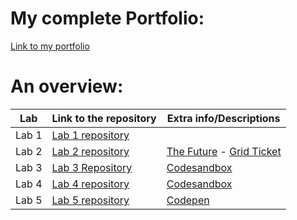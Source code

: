 # My complete Portfolio:
[Link to my portfolio](https://github.com/NickBevers/2imd-webtechadvanced-portfolio)

# An overview:
Lab | Link to the repository | Extra info/Descriptions
----|------------------------|----------------------------
Lab 1| [Lab 1 repository](https://github.com/NickBevers/2imd-webtechadvanced-portfolio/tree/main/lab1-git)| 
Lab 2| [Lab 2 repository](https://github.com/NickBevers/2imd-webtechadvanced-portfolio/tree/main/lab2)|  [The Future](https://codesandbox.io/s/thefuturenickbevers-3bs4z) - [Grid Ticket](https://codesandbox.io/s/gridticketnickbevers-0xuc6)
Lab 3| [Lab 3 Repository](https://github.com/NickBevers/2imd-webtechadvanced-portfolio/tree/main/lab3)| [Codesandbox](https://codesandbox.io/s/lab3nickbevers-mhutx)
Lab 4| [Lab 4 repository](https://github.com/NickBevers/2imd-webtechadvanced-portfolio/tree/main/lab4) | [Codesandbox](https://codesandbox.io/s/lab-4-nick-bevers-ws6wg)
Lab 5| [Lab 5 repository](https://github.com/NickBevers/2imd-webtechadvanced-portfolio/tree/main/Lab5) | [Codepen](https://codepen.io/QNick9/pen/OJbYXqO)
